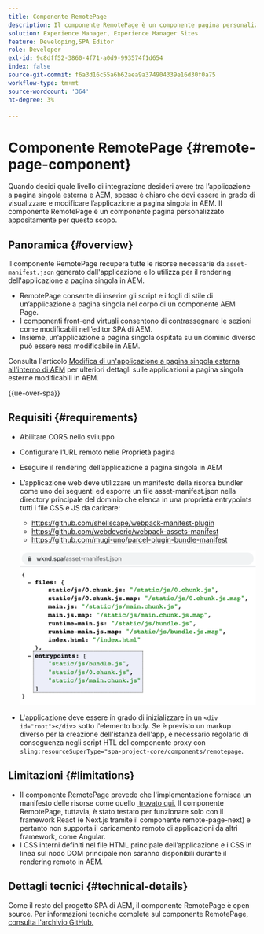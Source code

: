 ```yaml
---
title: Componente RemotePage
description: Il componente RemotePage è un componente pagina personalizzato per la modifica dell’applicazione a pagina singola React remota in AEM.
solution: Experience Manager, Experience Manager Sites
feature: Developing,SPA Editor
role: Developer
exl-id: 9c8dff52-3860-4f71-a0d9-993574f1d654
index: false
source-git-commit: f6a3d16c55a6b62aea9a374904339e16d30f0a75
workflow-type: tm+mt
source-wordcount: '364'
ht-degree: 3%

---
```



# Componente RemotePage {#remote-page-component}

Quando decidi quale livello di integrazione desideri avere tra l’applicazione a pagina singola esterna e AEM, spesso è chiaro che devi essere in grado di visualizzare e modificare l’applicazione a pagina singola in AEM. Il componente RemotePage è un componente pagina personalizzato appositamente per questo scopo.

## Panoramica {#overview}

Il componente RemotePage recupera tutte le risorse necessarie da `asset-manifest.json` generato dall&#39;applicazione e lo utilizza per il rendering dell&#39;applicazione a pagina singola in AEM.

* RemotePage consente di inserire gli script e i fogli di stile di un’applicazione a pagina singola nel corpo di un componente AEM Page.
* I componenti front-end virtuali consentono di contrassegnare le sezioni come modificabili nell’editor SPA di AEM.
* Insieme, un’applicazione a pagina singola ospitata su un dominio diverso può essere resa modificabile in AEM.

Consulta l&#39;articolo [Modifica di un&#39;applicazione a pagina singola esterna all&#39;interno di AEM](spa-edit-external.md) per ulteriori dettagli sulle applicazioni a pagina singola esterne modificabili in AEM.

{{ue-over-spa}}

## Requisiti {#requirements}

* Abilitare CORS nello sviluppo
* Configurare l’URL remoto nelle Proprietà pagina
* Eseguire il rendering dell’applicazione a pagina singola in AEM
* L’applicazione web deve utilizzare un manifesto della risorsa bundler come uno dei seguenti ed esporre un file asset-manifest.json nella directory principale del dominio che elenca in una proprietà entrypoints tutti i file CSS e JS da caricare:
   * https://github.com/shellscape/webpack-manifest-plugin
   * https://github.com/webdeveric/webpack-assets-manifest
   * https://github.com/mugi-uno/parcel-plugin-bundle-manifest

  ![Punti di ingresso](assets/asset-manifest-entrypoints.png)

* L&#39;applicazione deve essere in grado di inizializzare in un `<div id="root"></div>` sotto l&#39;elemento body. Se è previsto un markup diverso per la creazione dell&#39;istanza dell&#39;app, è necessario regolarlo di conseguenza negli script HTL del componente proxy con `sling:resourceSuperType="spa-project-core/components/remotepage`.

## Limitazioni {#limitations}

* Il componente RemotePage prevede che l&#39;implementazione fornisca un manifesto delle risorse come quello [&#x200B; trovato qui.](https://github.com/shellscape/webpack-manifest-plugin) Il componente RemotePage, tuttavia, è stato testato per funzionare solo con il framework React (e Next.js tramite il componente remote-page-next) e pertanto non supporta il caricamento remoto di applicazioni da altri framework, come Angular.
* I CSS interni definiti nel file HTML principale dell’applicazione e i CSS in linea sul nodo DOM principale non saranno disponibili durante il rendering remoto in AEM.

## Dettagli tecnici {#technical-details}

Come il resto del progetto SPA di AEM, il componente RemotePage è open source. Per informazioni tecniche complete sul componente RemotePage, [consulta l&#39;archivio GitHub.](https://github.com/adobe/aem-spa-project-core/tree/master/ui.apps/src/main/content/jcr_root/apps/spa-project-core/components/remotepage)

